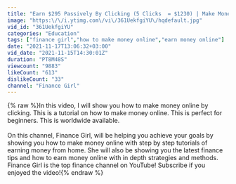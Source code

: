 ```yaml
---
title: "Earn $295 Passively By Clicking (5 Clicks  = $1230) | Make Money Online"
image: "https:\/\/i.ytimg.com\/vi\/361UekfgiYU\/hqdefault.jpg"
vid_id: "361UekfgiYU"
categories: "Education"
tags: ["finance girl","how to make money online","earn money online"]
date: "2021-11-17T13:06:32+03:00"
vid_date: "2021-11-15T14:30:01Z"
duration: "PT8M48S"
viewcount: "9883"
likeCount: "613"
dislikeCount: "33"
channel: "Finance Girl"
---
```

{% raw %}In this video, I will show you how to make money online by clicking. This is a tutorial on how to make money online. This is perfect for beginners. This is worldwide available.<br /><br />On this channel, Finance Girl, will be helping you achieve your goals by showing you how to make money online with step by step tutorials of earning money from home. She will also be showing you the latest finance tips and how to earn money online with in depth strategies and methods. Finance Girl is the top finance channel on YouTube! Subscribe if you enjoyed the video!{% endraw %}
